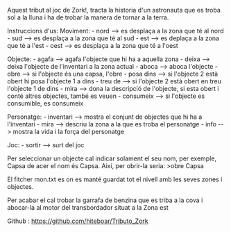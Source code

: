 Aquest tribut al joc de Zork!, tracta la historia d'un astronauta que es troba sol
a la lluna i ha de trobar la manera de tornar a la terra.

Instruccions d'us:
 Moviment:
	- nord --> es desplaça a la zona que té al nord
	- sud --> es desplaça a la zona que té al sud
	- est --> es deplaça a la zona que té a l'est
	- oest --> es desplaça a la zona que té a l'oest

 Objecte:
	- agafa <nom Objecte> --> agafa l'objecte que hi ha a aquella zona
	- deixa <nom Objecte> --> deixa l'objecte de l'inventari a la zona actual
	- aboca <nom Objecte> --> aboca l'objecte
	- obre <nom Objecte> --> si l'objecte és una capsa, l'obre
	- posa <nom Objecte1> dins <nom Objecte2> --> si l'objecte 2 està obert hi posa l'objecte 1 a dins
	- treu <nom Objecte1> de <nom Objecte2> --> si l'objecte 2 està obert en treu l'objecte 1 de dins
	- mira <nom Objecte> --> dona la descripció de l'objecte, si esta obert i conté altres objectes, també es veuen
	- consumeix <nom Objecte> --> si l'objecte es consumible, es consumeix

 Personatge: 
	- inventari --> mostra el conjunt de objectes que hi ha a l'inventari
	- mira --> descriu la zona a la que es troba el personatge
	- info --> mostra la vida i la força del personatge

 Joc: 
	- sortir --> surt del joc

Per seleccionar un objecte cal indicar solament el seu nom, per exemple, Capsa de acer el nom és Capsa.
Així, per obrir-la seria: 
		>obre Capsa

El fitcher mon.txt es on es manté guardat tot el nivell amb les seves zones i objectes.

Per acabar el cal trobar la garrafa de benzina que es triba a la cova i abocar-la al motor del transbordador 
situat a la Zona est

Github : https://github.com/hiteboar/Tributo_Zork
